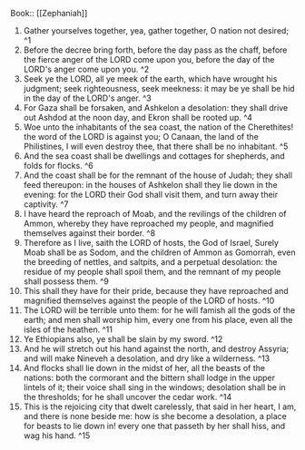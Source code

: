  Book:: [[Zephaniah]]
 1. Gather yourselves together, yea, gather together, O nation not desired; ^1
 2. Before the decree bring forth, before the day pass as the chaff, before the fierce anger of the LORD come upon you, before the day of the LORD's anger come upon you. ^2
 3. Seek ye the LORD, all ye meek of the earth, which have wrought his judgment; seek righteousness, seek meekness: it may be ye shall be hid in the day of the LORD's anger. ^3
 4. For Gaza shall be forsaken, and Ashkelon a desolation: they shall drive out Ashdod at the noon day, and Ekron shall be rooted up. ^4
 5. Woe unto the inhabitants of the sea coast, the nation of the Cherethites! the word of the LORD is against you; O Canaan, the land of the Philistines, I will even destroy thee, that there shall be no inhabitant. ^5
 6. And the sea coast shall be dwellings and cottages for shepherds, and folds for flocks. ^6
 7. And the coast shall be for the remnant of the house of Judah; they shall feed thereupon: in the houses of Ashkelon shall they lie down in the evening: for the LORD their God shall visit them, and turn away their captivity. ^7
 8. I have heard the reproach of Moab, and the revilings of the children of Ammon, whereby they have reproached my people, and magnified themselves against their border. ^8
 9. Therefore as I live, saith the LORD of hosts, the God of Israel, Surely Moab shall be as Sodom, and the children of Ammon as Gomorrah, even the breeding of nettles, and saltpits, and a perpetual desolation: the residue of my people shall spoil them, and the remnant of my people shall possess them. ^9
 10. This shall they have for their pride, because they have reproached and magnified themselves against the people of the LORD of hosts. ^10
 11. The LORD will be terrible unto them: for he will famish all the gods of the earth; and men shall worship him, every one from his place, even all the isles of the heathen. ^11
 12. Ye Ethiopians also, ye shall be slain by my sword. ^12
 13. And he will stretch out his hand against the north, and destroy Assyria; and will make Nineveh a desolation, and dry like a wilderness. ^13
 14. And flocks shall lie down in the midst of her, all the beasts of the nations: both the cormorant and the bittern shall lodge in the upper lintels of it; their voice shall sing in the windows; desolation shall be in the thresholds; for he shall uncover the cedar work. ^14
 15. This is the rejoicing city that dwelt carelessly, that said in her heart, I am, and there is none beside me: how is she become a desolation, a place for beasts to lie down in! every one that passeth by her shall hiss, and wag his hand. ^15

